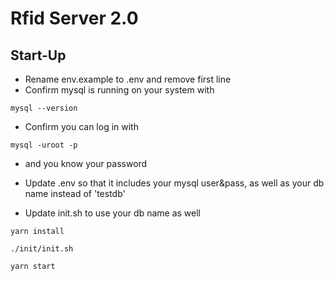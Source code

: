 # Rfid Server 2.0

## Start-Up

- Rename env.example to .env and remove first line
- Confirm mysql is running on your system with

```mysql --version```

- Confirm you can log in with

 ```mysql -uroot -p```

- and you know your password

- Update .env so that it includes your mysql user&pass, as well as your db name instead of 'testdb'
- Update init.sh to use your db name as well

```yarn install```

```./init/init.sh```

  ```yarn start```
